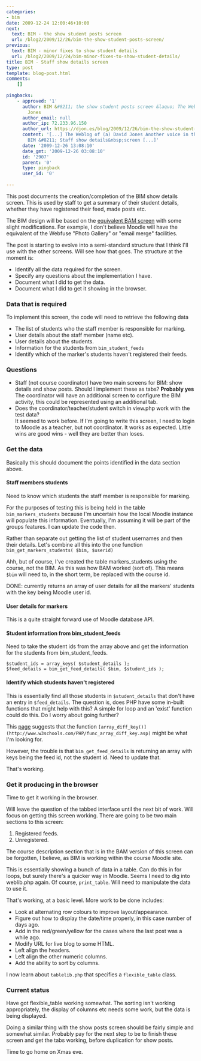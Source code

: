 ```yaml
---
categories:
- bim
date: 2009-12-24 12:00:46+10:00
next:
  text: BIM - the show student posts screen
  url: /blog2/2009/12/26/bim-the-show-student-posts-screen/
previous:
  text: BIM - minor fixes to show student details
  url: /blog2/2009/12/24/bim-minor-fixes-to-show-student-details/
title: BIM - Staff show details screen
type: post
template: blog-post.html
comments:
    []
    
pingbacks:
    - approved: '1'
      author: BIM &#8211; the show student posts screen &laquo; The Weblog of (a) David
        Jones
      author_email: null
      author_ip: 72.233.96.150
      author_url: https://djon.es/blog/2009/12/26/bim-the-show-student-posts-screen/
      content: '[...] The Weblog of (a) David Jones Another voice in the blogosphere    &laquo;
        BIM &#8211; Staff show details&nbsp;screen [...]'
      date: '2009-12-26 13:08:10'
      date_gmt: '2009-12-26 03:08:10'
      id: '2907'
      parent: '0'
      type: pingback
      user_id: '0'
    
---
```

This post documents the creation/completion of the BIM show details screen. This is used by staff to get a summary of their student details, whether they have registered their feed, made posts etc.

The BIM design will be based on the [equivalent BAM screen](http://www.flickr.com/photos/david_jones/3268716654/in/set-72157608613577424/) with some slight modifications. For example, I don't believe Moodle will have the equivalent of the Webfuse "Photo Gallery" or "email merge" facilities.

The post is starting to evolve into a semi-standard structure that I think I'll use with the other screens. Will see how that goes. The structure at the moment is:

- Identify all the data required for the screen.
- Specify any questions about the implementation I have.
- Document what I did to get the data.
- Document what I did to get it showing in the browser.

### Data that is required

To implement this screen, the code will need to retrieve the following data

- The list of students who the staff member is responsible for marking.
- User details about the staff member (name etc).
- User details about the students.
- Information for the students from `bim_student_feeds`
- Identify which of the marker's students haven't registered their feeds.

### Questions

- Staff (not course coordinator) have two main screens for BIM: show details and show posts. Should I implement these as tabs? **Probably yes**  
    The coordinator will have an additional screen to configure the BIM activity, this could be represented using an additional tab.
- Does the coordinator/teacher/student switch in view.php work with the test data?  
    It seemed to work before. If I'm going to write this screen, I need to login to Moodle as a teacher, but not coordinator. It works as expected. Little wins are good wins - well they are better than loses.

### Get the data

Basically this should document the points identified in the data section above.

#### Staff members students

Need to know which students the staff member is responsible for marking.

For the purposes of testing this is being held in the table `bim_markers_students` because I'm uncertain how the local Moodle instance will populate this information. Eventually, I'm assuming it will be part of the groups features. I can update the code then.

Rather than separate out getting the list of student usernames and then their details. Let's combine all this into the one function `bim_get_markers_students( $bim, $userid)`

Ahh, but of course, I've created the table markers\_students using the course, not the BIM. As this was how BAM worked (sort of). This means `$bim` will need to, in the short term, be replaced with the course id.

DONE: currently returns an array of user details for all the markers' students with the key being Moodle user id.

#### User details for markers

This is a quite straight forward use of Moodle database API.

#### Student information from bim\_student\_feeds

Need to take the student ids from the array above and get the information for the students from bim\_student\_feeds.

```
$student_ids = array_keys( $student_details );
$feed_details = bim_get_feed_details( $bim, $student_ids );
```

#### Identify which students haven't registered

This is essentially find all those students in `$student_details` that don't have an entry in `$feed_details`. The question is, does PHP have some in-built functions that might help with this? A simple for loop and an 'exist' function could do this. Do I worry about going further?

This [page](http://www.w3schools.com/PHP/php_ref_array.asp) suggests that the function `[array_diff_key()](http://www.w3schools.com/PHP/func_array_diff_key.asp)` might be what I'm looking for.

However, the trouble is that `bim_get_feed_details` is returning an array with keys being the feed id, not the student id. Need to update that.

That's working.

### Get it producing in the browser

Time to get it working in the browser.

Will leave the question of the tabbed interface until the next bit of work. Will focus on getting this screen working. There are going to be two main sections to this screen:

1. Registered feeds.
2. Unregistered.

The course description section that is in the BAM version of this screen can be forgotten, I believe, as BIM is working within the course Moodle site.

This is essentially showing a bunch of data in a table. Can do this in for loops, but surely there's a quicker way in Moodle. Seems I need to dig into weblib.php again. Of course, `print_table`. Will need to manipulate the data to use it.

That's working, at a basic level. More work to be done includes:

- Look at alternating row colours to improve layout/appearance.
- Figure out how to display the date/time properly, in this case number of days ago.
- Add in the red/green/yellow for the cases where the last post was a while ago.
- Modify URL for live blog to some HTML.
- Left align the headers.
- Left align the other numeric columns.
- Add the ability to sort by columns.

I now learn about `tablelib.php` that specifies a `flexible_table` class.

### Current status

Have got flexible\_table working somewhat. The sorting isn't working appropriately, the display of columns etc needs some work, but the data is being displayed.

Doing a similar thing with the show posts screen should be fairly simple and somewhat similar. Probably pay for the next step to be to finish these screen and get the tabs working, before duplication for show posts.

Time to go home on Xmas eve.